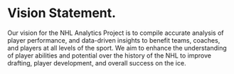 # Vision Statement.
Our vision for the NHL Analytics Project is to compile accurate analysis of player performance, and data-driven insights to benefit teams, coaches, and players at all levels of the sport. We aim to enhance the understanding of player abilities and potential over the history of the NHL to improve drafting, player development, and overall success on the ice.

